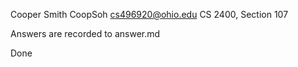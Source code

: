 Cooper Smith
CoopSoh
cs496920@ohio.edu
CS 2400, Section 107

Answers are recorded to answer.md

Done

